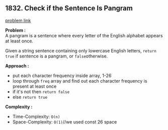 ## 1832. Check if the Sentence Is Pangram

[problem link](https://leetcode.com/problems/check-if-the-sentence-is-pangram/)

**Problem :**<br>
A pangram is a sentence where every letter of the English alphabet appears at least once.<br>

Given a string sentence containing only lowercase English letters, `return true` if sentence is a pangram, or `false`otherwise.<br>

**Approach :**<br>

- put each character frequency inside array, 1-26
- loop through `freq` array and find out each character frequency is present at least once<br>
- if it's not then `return false`
- else `return true`

**Complexity :**<br>

- Time-Complexity: `O(n)`
- Space-Complexity: `O(1)`//we used const 26 space
